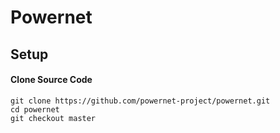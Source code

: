 # Powernet

## Setup

#### Clone Source Code
```
git clone https://github.com/powernet-project/powernet.git
cd powernet
git checkout master
``` 
